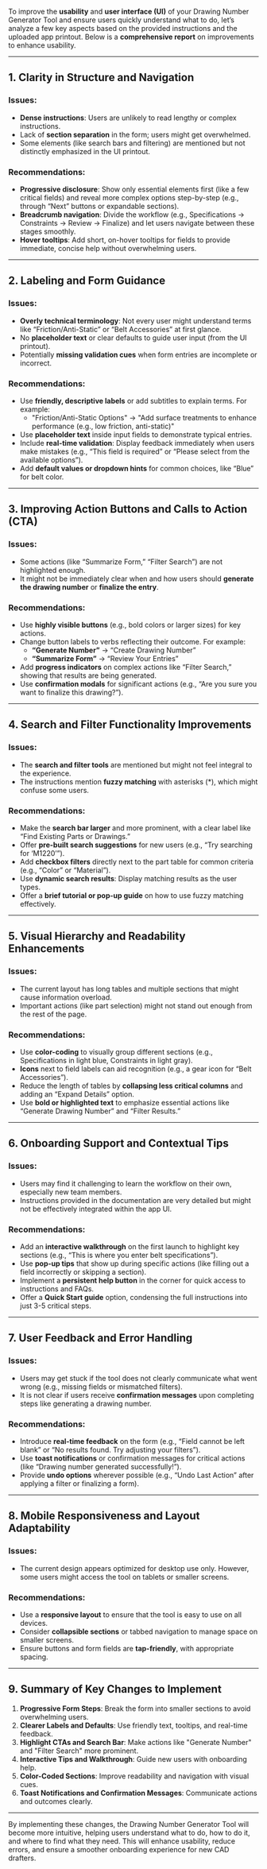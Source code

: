 ﻿To improve the **usability** and **user interface (UI)** of your Drawing Number Generator Tool and ensure users quickly understand what to do, let’s analyze a few key aspects based on the provided instructions and the uploaded app printout. Below is a **comprehensive report** on improvements to enhance usability.

---

## 1. **Clarity in Structure and Navigation**

### Issues:
- **Dense instructions**: Users are unlikely to read lengthy or complex instructions.
- Lack of **section separation** in the form; users might get overwhelmed.
- Some elements (like search bars and filtering) are mentioned but not distinctly emphasized in the UI printout.

### Recommendations:
- **Progressive disclosure**: Show only essential elements first (like a few critical fields) and reveal more complex options step-by-step (e.g., through “Next” buttons or expandable sections).
- **Breadcrumb navigation**: Divide the workflow (e.g., Specifications → Constraints → Review → Finalize) and let users navigate between these stages smoothly.
- **Hover tooltips**: Add short, on-hover tooltips for fields to provide immediate, concise help without overwhelming users.

---

## 2. **Labeling and Form Guidance**

### Issues:
- **Overly technical terminology**: Not every user might understand terms like “Friction/Anti-Static” or “Belt Accessories” at first glance.
- No **placeholder text** or clear defaults to guide user input (from the UI printout).
- Potentially **missing validation cues** when form entries are incomplete or incorrect.

### Recommendations:
- Use **friendly, descriptive labels** or add subtitles to explain terms. For example:
  - "Friction/Anti-Static Options" → "Add surface treatments to enhance performance (e.g., low friction, anti-static)"
- Use **placeholder text** inside input fields to demonstrate typical entries.
- Include **real-time validation**: Display feedback immediately when users make mistakes (e.g., “This field is required” or “Please select from the available options”).
- Add **default values or dropdown hints** for common choices, like “Blue” for belt color.

---

## 3. **Improving Action Buttons and Calls to Action (CTA)**

### Issues:
- Some actions (like “Summarize Form,” “Filter Search”) are not highlighted enough.
- It might not be immediately clear when and how users should **generate the drawing number** or **finalize the entry**.

### Recommendations:
- Use **highly visible buttons** (e.g., bold colors or larger sizes) for key actions.
- Change button labels to verbs reflecting their outcome. For example:
  - **“Generate Number”** → “Create Drawing Number”
  - **“Summarize Form”** → “Review Your Entries”
- Add **progress indicators** on complex actions like “Filter Search,” showing that results are being generated.
- Use **confirmation modals** for significant actions (e.g., “Are you sure you want to finalize this drawing?”).

---

## 4. **Search and Filter Functionality Improvements**

### Issues:
- The **search and filter tools** are mentioned but might not feel integral to the experience.
- The instructions mention **fuzzy matching** with asterisks (*), which might confuse some users.

### Recommendations:
- Make the **search bar larger** and more prominent, with a clear label like “Find Existing Parts or Drawings.”
- Offer **pre-built search suggestions** for new users (e.g., “Try searching for ‘M1220’”).
- Add **checkbox filters** directly next to the part table for common criteria (e.g., “Color” or “Material”).
- Use **dynamic search results**: Display matching results as the user types.
- Offer a **brief tutorial or pop-up guide** on how to use fuzzy matching effectively.

---

## 5. **Visual Hierarchy and Readability Enhancements**

### Issues:
- The current layout has long tables and multiple sections that might cause information overload.
- Important actions (like part selection) might not stand out enough from the rest of the page.

### Recommendations:
- Use **color-coding** to visually group different sections (e.g., Specifications in light blue, Constraints in light gray).
- **Icons** next to field labels can aid recognition (e.g., a gear icon for “Belt Accessories”).
- Reduce the length of tables by **collapsing less critical columns** and adding an “Expand Details” option.
- Use **bold or highlighted text** to emphasize essential actions like “Generate Drawing Number” and “Filter Results.”

---

## 6. **Onboarding Support and Contextual Tips**

### Issues:
- Users may find it challenging to learn the workflow on their own, especially new team members.
- Instructions provided in the documentation are very detailed but might not be effectively integrated within the app UI.

### Recommendations:
- Add an **interactive walkthrough** on the first launch to highlight key sections (e.g., “This is where you enter belt specifications”).
- Use **pop-up tips** that show up during specific actions (like filling out a field incorrectly or skipping a section).
- Implement a **persistent help button** in the corner for quick access to instructions and FAQs.
- Offer a **Quick Start guide** option, condensing the full instructions into just 3-5 critical steps.

---

## 7. **User Feedback and Error Handling**

### Issues:
- Users may get stuck if the tool does not clearly communicate what went wrong (e.g., missing fields or mismatched filters).
- It is not clear if users receive **confirmation messages** upon completing steps like generating a drawing number.

### Recommendations:
- Introduce **real-time feedback** on the form (e.g., “Field cannot be left blank” or “No results found. Try adjusting your filters”).
- Use **toast notifications** or confirmation messages for critical actions (like “Drawing number generated successfully!”).
- Provide **undo options** wherever possible (e.g., “Undo Last Action” after applying a filter or finalizing a form).

---

## 8. **Mobile Responsiveness and Layout Adaptability**

### Issues:
- The current design appears optimized for desktop use only. However, some users might access the tool on tablets or smaller screens.

### Recommendations:
- Use a **responsive layout** to ensure that the tool is easy to use on all devices.
- Consider **collapsible sections** or tabbed navigation to manage space on smaller screens.
- Ensure buttons and form fields are **tap-friendly**, with appropriate spacing.

---

## 9. **Summary of Key Changes to Implement**

1. **Progressive Form Steps**: Break the form into smaller sections to avoid overwhelming users.
2. **Clearer Labels and Defaults**: Use friendly text, tooltips, and real-time feedback.
3. **Highlight CTAs and Search Bar**: Make actions like "Generate Number" and "Filter Search" more prominent.
4. **Interactive Tips and Walkthrough**: Guide new users with onboarding help.
5. **Color-Coded Sections**: Improve readability and navigation with visual cues.
6. **Toast Notifications and Confirmation Messages**: Communicate actions and outcomes clearly.

---

By implementing these changes, the Drawing Number Generator Tool will become more intuitive, helping users understand what to do, how to do it, and where to find what they need. This will enhance usability, reduce errors, and ensure a smoother onboarding experience for new CAD drafters.